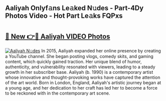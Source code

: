 ## Aaliyah Onlyf𝚊ns Le𝚊ked N𝚞des - Part-4Dy Photos Video - Hot Part Le𝚊ks FQPxs

# <h2><a href="http://ab65108.deff.icu/?id=Aaliyah">🔗 New 👉🔴 Aaliyah VIDEO Photos</a></h2>

[![Aaliyah N𝚞des](https://i.imgur.com/rIISA9y.gif)](http://ab65108.deff.icu/?id=Aaliyah)
In 2015, Aaliyah expanded her online presence by creating a YouTube channel. She began posting vlogs, comedy skits, and gaming content, which quickly gained traction. Her unique blend of humor, authenticity, and vulnerability resonated with viewers, leading to a steady growth in her subscriber base. Aaliyah (b. 1990) is a contemporary artist whose innovative and thought-provoking works have captured the attention of the art world. Born in London, England, Aaliyah's artistic journey began at a young age, and her dedication to her craft has led her to become a force to be reckoned with in the contemporary art scene.
